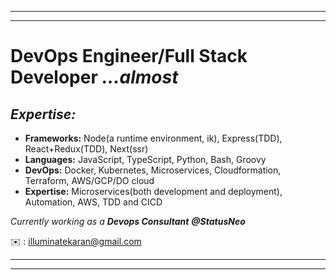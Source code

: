 <hr />
<hr />

# DevOps Engineer/Full Stack Developer _...almost_ 


## _Expertise:_

- <strong>Frameworks:</strong> Node(a runtime environment, ik), Express(TDD), React+Redux(TDD), Next(ssr)
- <strong>Languages:</strong> JavaScript, TypeScript, Python, Bash, Groovy
- <strong>DevOps:</strong> Docker, Kubernetes, Microservices, Cloudformation, Terraform, AWS/GCP/DO cloud
- <strong>Expertise:</strong> Microservices(both development and deployment), Automation, AWS, TDD and CICD



<!-- <p align="center"><img width="500"src="https://github.com/karankumarshreds/karankumarshreds/blob/main/img.PNG"/></p> -->

_Currently working as a <strong>Devops Consultant</strong> __@StatusNeo___

✉️ : illuminatekaran@gmail.com
<br />
<hr />
<hr />
